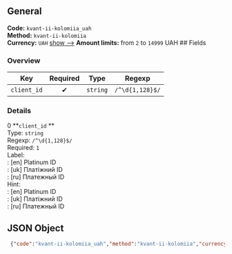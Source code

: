 ## General 
**Code:** `kvant-ii-kolomiia_uah`  
**Method:** `kvant-ii-kolomiia`  
**Currency:** `UAH` [show -->]() 
**Amount limits:** from `2`  to `14999`  UAH ## Fields 
### Overview 
|Key|Required|Type|Regexp| 
|:---:|:---:|:---:|:---:| 
|`client_id` |✔ |`string` |`/^\d{1,128}$/` | 
 
### Details 
0 **`client_id` **  
Type: `string`  
Regexp: `/^\d{1,128}$/`  
Required: `1`  
Label:  
: [en] Platinum ID  
: [uk] Платіжний ID  
: [ru] Платежный ID  
Hint:  
: [en] Platinum ID  
: [uk] Платіжний ID  
: [ru] Платежный ID  
## JSON Object 
```json
 {"code":"kvant-ii-kolomiia_uah","method":"kvant-ii-kolomiia","currency":"UAH","fields":[{"key":"client_id","type":"string","label":{"en":"Platinum ID","uk":"\u041f\u043b\u0430\u0442\u0456\u0436\u043d\u0438\u0439 ID","ru":"\u041f\u043b\u0430\u0442\u0435\u0436\u043d\u044b\u0439 ID"},"regexp":"\/^\\d{1,128}$\/","required":true,"position":1,"hint":{"en":"Platinum ID","uk":"\u041f\u043b\u0430\u0442\u0456\u0436\u043d\u0438\u0439 ID","ru":"\u041f\u043b\u0430\u0442\u0435\u0436\u043d\u044b\u0439 ID"},"example":"2064105168"}],"amount_min":2,"amount_max":14999}```  
